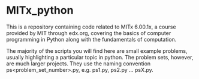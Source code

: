 # MITx_python
This is a repository containing code related to MITx 6.00.1x, a course provided by MIT through edx.org, covering the basics of computer programming in Python along with the fundamentals of computation. 

The majority of the scripts you will find here are small example problems, usually highlighting a particular topic in python. The problem sets, however, are much larger projects. They use the naming convention ps<problem_set_number>.py, e.g. ps1.py, ps2.py ... psX.py.
